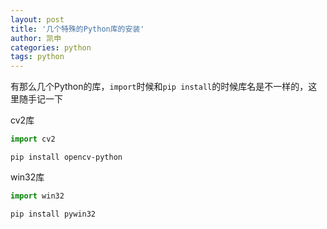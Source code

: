 ```yaml
---
layout: post
title: '几个特殊的Python库的安装'
author: 凯申
categories: python
tags: python
---
```

有那么几个Python的库，```import```时候和```pip install```的时候库名是不一样的，这里随手记一下

cv2库

```python
import cv2
```
```shell
pip install opencv-python
```

win32库
```python
import win32
```
```shell
pip install pywin32
```
